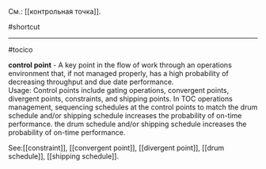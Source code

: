 См.: [[контрольная точка]].

#shortcut




<hr/>

#tocico

<b>control point</b> - A key point in the flow of work through an operations environment that, if not managed properly, has a high probability of decreasing throughput and due date performance.  
Usage: Control points include gating operations, convergent points, divergent points, constraints, and shipping points. In TOC operations management, sequencing schedules at the control points to match the drum schedule and/or shipping schedule increases the probability of on-time performance. the drum schedule and/or shipping schedule increases the probability of on-time performance. 



See:[[constraint]], [[convergent point]], [[divergent point]], [[drum schedule]], [[shipping schedule]].
